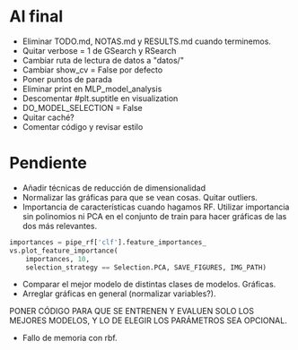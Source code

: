 # Al final
- Eliminar TODO.md, NOTAS.md y RESULTS.md cuando terminemos.
- Quitar verbose = 1 de GSearch y RSearch
- Cambiar ruta de lectura de datos a "datos/"
- Cambiar show_cv = False por defecto
- Poner puntos de parada
- Eliminar print en MLP_model_analysis
- Descomentar #plt.suptitle en visualization
- DO_MODEL_SELECTION = False
- Quitar caché?
- Comentar código y revisar estilo

# Pendiente
- Añadir técnicas de reducción de dimensionalidad
- Normalizar las gráficas para que se vean cosas. Quitar outliers.
- Importancia de características cuando hagamos RF. Utilizar importancia sin polinomios ni PCA en el conjunto de train para hacer gráficas de las dos más relevantes.
```python
importances = pipe_rf['clf'].feature_importances_
vs.plot_feature_importance(
    importances, 10,
    selection_strategy == Selection.PCA, SAVE_FIGURES, IMG_PATH)
```
- Comparar el mejor modelo de distintas clases de modelos. Gráficas.
- Arreglar gráficas en general (normalizar variables?).

PONER CÓDIGO PARA QUE SE ENTRENEN Y EVALUEN SOLO LOS MEJORES MODELOS, Y LO DE ELEGIR LOS PARÁMETROS SEA OPCIONAL.
- Fallo de memoria con rbf.
